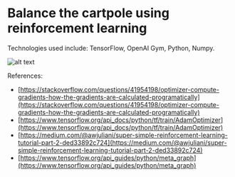 # Balance the cartpole using reinforcement learning

Technologies used include: TensorFlow, OpenAI Gym, Python, Numpy.

![alt text](cart-pole.png "CartPole GIF")

References:
- [https://stackoverflow.com/questions/41954198/optimizer-compute-gradients-how-the-gradients-are-calculated-programatically](https://stackoverflow.com/questions/41954198/optimizer-compute-gradients-how-the-gradients-are-calculated-programatically)
- [https://www.tensorflow.org/api_docs/python/tf/train/AdamOptimizer](https://www.tensorflow.org/api_docs/python/tf/train/AdamOptimizer)
- [https://medium.com/@awjuliani/super-simple-reinforcement-learning-tutorial-part-2-ded33892c724](https://medium.com/@awjuliani/super-simple-reinforcement-learning-tutorial-part-2-ded33892c724)
- [https://www.tensorflow.org/api_guides/python/meta_graph](https://www.tensorflow.org/api_guides/python/meta_graph)
